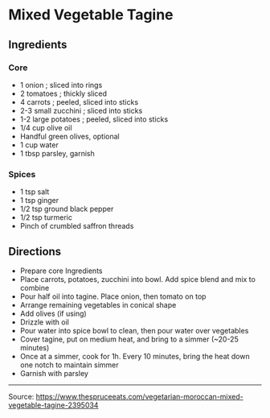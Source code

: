 # Mixed Vegetable Tagine

## Ingredients

### Core

- 1 onion ; sliced into rings
- 2 tomatoes ; thickly sliced
- 4 carrots ; peeled, sliced into sticks
- 2-3 small zucchini ; sliced into sticks
- 1-2 large potatoes ; peeled, sliced into sticks
- 1/4 cup olive oil
- Handful green olives, optional
- 1 cup water
- 1 tbsp parsley, garnish

### Spices

- 1 tsp salt
- 1 tsp ginger
- 1/2 tsp ground black pepper
- 1/2 tsp turmeric
- Pinch of crumbled saffron threads

## Directions

- Prepare core Ingredients
- Place carrots, potatoes, zucchini into bowl. Add spice blend and mix to combine
- Pour half oil into tagine. Place onion, then tomato on top
- Arrange remaining vegetables in conical shape
- Add olives (if using)
- Drizzle with oil
- Pour water into spice bowl to clean, then pour water over vegetables
- Cover tagine, put on medium heat, and bring to a simmer (~20-25 minutes)
- Once at a simmer, cook for 1h. Every 10 minutes, bring the heat down one
  notch to maintain simmer
- Garnish with parsley

---

Source: <https://www.thespruceeats.com/vegetarian-moroccan-mixed-vegetable-tagine-2395034>
